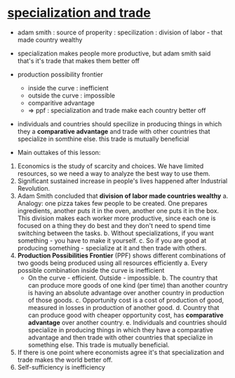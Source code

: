 # [specialization and trade](https://www.youtube.com/watch?v=NI9TLDIPVcs&list=PL1oDmcs0xTD-dJN1PL2N1urX0EKupBJCQ&index=3)
- adam smith : source of properity : specilization : division of labor - that made country wealthy
- specialization makes people more productive, but adam smith said that's it's trade that makes them better off
- production possibility frontier
    - inside the curve : inefficient
    - outside the curve : impossible
    - comparitive advantage
    - => ppf : specialization and trade make each country better off
- individuals and countries should specilize in producing things in which they a __comparative advantage__ and trade with other countries that specialize in somthine else. this trade is mutually beneficial

- Main outtakes of this lesson:
1) Economics is the study of scarcity and choices. We have limited resources, so we need a way to analyze the best way to use them.
2) Significant sustained increase in people's lives happened after Industrial Revolution.
3) Adam Smith concluded that __division of labor made countries wealthy__
 a. Analogy: one pizza takes few people to be created. One prepares ingredients, another puts it in the oven, another one puts it in the box. This division makes each worker more productive, since each one is focused on a thing they do best and they don't need to spend time switching between the tasks.
 b. Without specializations, if you want something - you have to make it yourself.
 c. So if you are good at producing something - specialize at it and then trade with others.
4) __Production Possibilities Frontier__ (PPF) shows different combinations of two goods being produced using all resources efficiently
a. Every possible combination inside the curve is inefficient
    - On the curve - efficient. Outside - impossible.
b. The country that can produce more goods of one kind (per time) than another country is having an absolute advantage over another country in production of those goods.
c. Opportunity cost is a cost of production of good, measured in losses in production of another good.
d. Country that can produce good with cheaper opportunity cost, has __comparative advantage__ over another country.
e. Individuals and countries should specialize in producing things in which they have a comparative advantage and then trade with other countries that specialize in something else. This trade is mutually beneficial.
5) If there is one point where economists agree it's that specialization and trade makes the world better off.
6) Self-sufficiency is inefficiency

